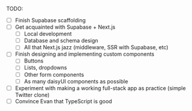 TODO:

- [ ] Finish Supabase scaffolding
- [ ] Get acquainted with Supabase + Next.js
  - [ ] Local development
  - [ ] Database and schema design
  - [ ] All that Next.js jazz (middleware, SSR with Supabase, etc)
- [ ] Finish designing and implementing custom components
  - [ ] Buttons
  - [ ] Lists, dropdowns
  - [ ] Other form components
  - [ ] As many daisyUI components as possible
- [ ] Experiment with making a working full-stack app as practice (simple Twitter clone)
- [ ] Convince Evan that TypeScript is good

